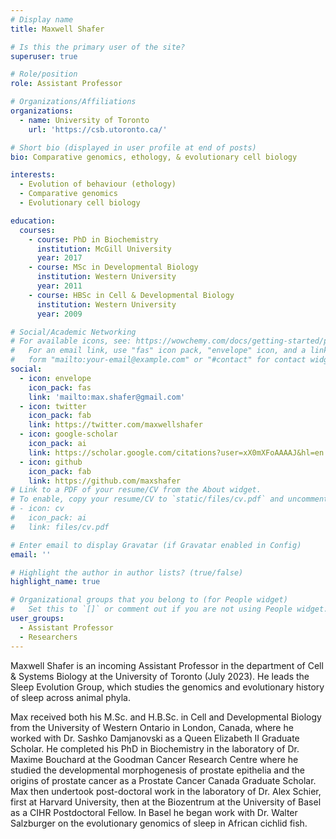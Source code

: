 ```yaml
---
# Display name
title: Maxwell Shafer

# Is this the primary user of the site?
superuser: true

# Role/position
role: Assistant Professor

# Organizations/Affiliations
organizations:
  - name: University of Toronto
    url: 'https://csb.utoronto.ca/'

# Short bio (displayed in user profile at end of posts)
bio: Comparative genomics, ethology, & evolutionary cell biology

interests:
  - Evolution of behaviour (ethology)
  - Comparative genomics
  - Evolutionary cell biology

education:
  courses:
    - course: PhD in Biochemistry
      institution: McGill University
      year: 2017
    - course: MSc in Developmental Biology
      institution: Western University
      year: 2011
    - course: HBSc in Cell & Developmental Biology
      institution: Western University
      year: 2009

# Social/Academic Networking
# For available icons, see: https://wowchemy.com/docs/getting-started/page-builder/#icons
#   For an email link, use "fas" icon pack, "envelope" icon, and a link in the
#   form "mailto:your-email@example.com" or "#contact" for contact widget.
social:
  - icon: envelope
    icon_pack: fas
    link: 'mailto:max.shafer@gmail.com'
  - icon: twitter
    icon_pack: fab
    link: https://twitter.com/maxwellshafer
  - icon: google-scholar
    icon_pack: ai
    link: https://scholar.google.com/citations?user=xX0mXFoAAAAJ&hl=en
  - icon: github
    icon_pack: fab
    link: https://github.com/maxshafer
# Link to a PDF of your resume/CV from the About widget.
# To enable, copy your resume/CV to `static/files/cv.pdf` and uncomment the lines below.
# - icon: cv
#   icon_pack: ai
#   link: files/cv.pdf

# Enter email to display Gravatar (if Gravatar enabled in Config)
email: ''

# Highlight the author in author lists? (true/false)
highlight_name: true

# Organizational groups that you belong to (for People widget)
#   Set this to `[]` or comment out if you are not using People widget.
user_groups:
  - Assistant Professor
  - Researchers
---
```


Maxwell Shafer is an incoming Assistant Professor in the department of Cell & Systems Biology at the University of Toronto (July 2023). He leads the Sleep Evolution Group, which studies the genomics and evolutionary history of sleep across animal phyla.

Max received both his M.Sc. and H.B.Sc. in Cell and Developmental Biology from the University of Western Ontario in London, Canada, where he worked with Dr. Sashko Damjanovski as a Queen Elizabeth II Graduate Scholar. He completed his PhD in Biochemistry in the laboratory of Dr. Maxime Bouchard at the Goodman Cancer Research Centre where he studied the developmental morphogenesis of prostate epithelia and the origins of prostate cancer as a Prostate Cancer Canada Graduate Scholar. Max then undertook post-doctoral work in the laboratory of Dr. Alex Schier, first at Harvard University, then at the Biozentrum at the University of Basel as a CIHR Postdoctoral Fellow. In Basel he began work with Dr. Walter Salzburger on the evolutionary genomics of sleep in African cichlid fish.
